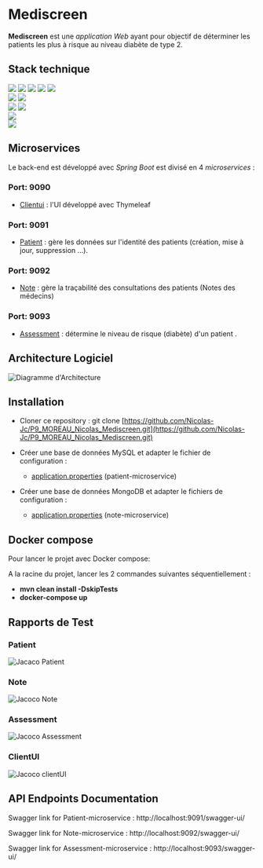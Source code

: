 # Mediscreen

**Mediscreen** est une _application Web_ ayant pour objectif de déterminer les patients les plus à
risque au niveau diabète de type 2.

## Stack technique

<img src="https://img.shields.io/badge/-JAVA%2017-467191?style=for-the-badge&logo=java&logoColor=white"> <img src="https://img.shields.io/badge/-SPRING%20BOOT%202.7.4-69ad3c?style=for-the-badge&logo=spring&logoColor=white">
<img src="https://img.shields.io/badge/-SPRING%20WEB-3d8331?style=for-the-badge&logo=spring&logoColor=white">
<img src="https://img.shields.io/badge/-SPRING%20DATA%20JPA-6aad3d?style=for-the-badge&logo=spring&logoColor=white">
<img src="https://img.shields.io/badge/-SPRING%20DATA%20MONGODB-4d9345?style=for-the-badge&logo=spring&logoColor=white">
<br><img src="https://img.shields.io/badge/-MYSQL-005e86?style=for-the-badge&logo=mysql&logoColor=white"> 
<img src="https://img.shields.io/badge/-MONGODB-00e661?style=for-the-badge&logo=mongodb&logoColor=white">
<br><img src="https://img.shields.io/badge/-MAVEN-c11f36?style=for-the-badge&logo=apachemaven&logoColor=white">
<img src="https://img.shields.io/badge/-JACOCO-7c0a00?style=for-the-badge">
<br><img src="https://img.shields.io/badge/-THYMELEAF-005f0f?style=for-the-badge&logo=thymeleaf&logoColor=white"> 
<br><img src="https://img.shields.io/badge/-DOCKER-2496ed?style=for-the-badge&logo=docker&logoColor=white">

## Microservices

Le back-end est développé avec _Spring Boot_ est divisé en 4 _microservices_ :

### Port: 9090

- [Clientui](clientui) : l'UI développé avec Thymeleaf

### Port: 9091

- [Patient](patient) : gère les données sur l'identité des patients (création, mise à jour, suppression ...).

### Port: 9092

- [Note](note) : gère la traçabilité des consultations des patients (Notes des médecins)

### Port: 9093

- [Assessment](assessment) : détermine le niveau de risque (diabète) d'un patient .

## Architecture Logiciel

![Diagramme d'Architecture](ArchitectureLogiciel/DiagrammeArchitecture.PNG)

## Installation

- Cloner ce repository : git
  clone [https://github.com/Nicolas-Jc/P9_MOREAU_Nicolas_Mediscreen.git](https://github.com/Nicolas-Jc/P9_MOREAU_Nicolas_Mediscreen.git)


- Créer une base de données MySQL et adapter le fichier de configuration :
    - [application.properties](patient/src/main/resources/application.properties) (patient-microservice)


- Créer une base de données MongoDB et adapter le fichiers de configuration :
    - [application.properties](note/src/main/resources/application.properties) (note-microservice)

## Docker compose

Pour lancer le projet avec Docker compose:

A la racine du projet, lancer les 2 commandes suivantes séquentiellement :

- **mvn clean install -DskipTests**
- **docker-compose up**

## Rapports de Test

### Patient

![Jacaco Patient](.Jacoco-reports/Patient.png)

### Note

![Jacoco Note](.Jacoco-reports/Note.png)

### Assessment

![Jacoco Assessment](.Jacoco-reports/Assessment.png)

### ClientUI

![Jacoco clientUI](.Jacoco-reports/ClientUI.png)

## API Endpoints Documentation

Swagger link for Patient-microservice : http://localhost:9091/swagger-ui/

Swagger link for Note-microservice : http://localhost:9092/swagger-ui/

Swagger link for Assessment-microservice : http://localhost:9093/swagger-ui/